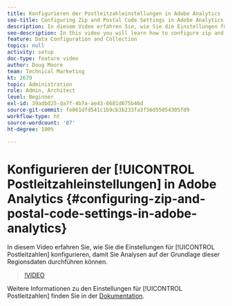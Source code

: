 ```yaml
---
title: Konfigurieren der Postleitzahleinstellungen in Adobe Analytics
seo-title: Configuring Zip and Postal Code Settings in Adobe Analytics
description: In diesem Video erfahren Sie, wie Sie die Einstellungen für Postleitzahlen konfigurieren, damit Sie Analysen auf der Grundlage dieser Regionsdaten durchführen können.
seo-description: In this video you will learn how to configure zip and postal code settings, so that you can do analysis based on this region data.
feature: Data Configuration and Collection
topics: null
activity: setup
doc-type: feature video
author: Doug Moore
team: Technical Marketing
kt: 2679
topic: Administration
role: Admin, Architect
level: Beginner
exl-id: 39adbd25-da7f-4b7a-ae43-6681d675b46d
source-git-commit: fe861dfd541c1b9cb3b233fa3f56d55054305fd9
workflow-type: ht
source-wordcount: '87'
ht-degree: 100%

---
```


# Konfigurieren der [!UICONTROL Postleitzahleinstellungen] in Adobe Analytics {#configuring-zip-and-postal-code-settings-in-adobe-analytics}

In diesem Video erfahren Sie, wie Sie die Einstellungen für [!UICONTROL Postleitzahlen] konfigurieren, damit Sie Analysen auf der Grundlage dieser Regionsdaten durchführen können.

>[!VIDEO](https://video.tv.adobe.com/v/27051/?quality=12)

Weitere Informationen zu den Einstellungen für [!UICONTROL Postleitzahlen] finden Sie in der [Dokumentation](https://experienceleague.adobe.com/docs/analytics/components/dimensions/zip-code.html?lang=de).
